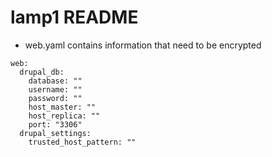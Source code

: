 # lamp1 README
- web.yaml contains information that need to be encrypted
```
web:
  drupal_db:
    database: ""
    username: ""
    password: ""
    host_master: ""
    host_replica: ""
    port: "3306"
  drupal_settings:
    trusted_host_pattern: ""
```
